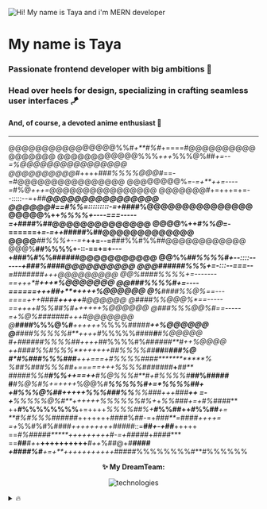 ![Hi! My name is Taya and i'm MERN developer](https://i.imgur.com/eZjJQCx.png)

# My name is Taya 
### Passionate frontend developer with big ambitions 🚀
### Head over heels for design, specializing in crafting seamless user interfaces 🪁
#### And, of course, a devoted anime enthusiast 🩵

____________
@@@@@@@@@@@@@@@@%%#*+**#%#*+====#@@@@@@@@@@@@@@@@@
@@@@@@@@@@@@%%%*+++*%%%@%##*+=--=%@@@@@@@@@@@@@@@@
@@@@@@@@@@#*++++*###%%%%@@@#*==-=#@@@@@@@@@@@@@@@@
@@@@@@@@%*=-=+**++=----=*#%@*+++=*@@@@@@@@@@@@@@@@
@@@@@@@#+=+++=+=--:::::--=+##*****@@@@@@@@@@@@@@@@
@@@@@@#==*#%%*=:::::::::-=+***####%@@@@@@@@@@@@@@@
@@@@@%++*%%%%+----===-----=+*####%##@@@@@@@@@@@@@@
@@@@%++*#%%@*=-======+*=-=++*#####%##@@@@@@@@@@@@@
@@@@***##%%%+--=+***++=--=**###%%#%%##@@@@@@@@@@@@
@@@%**##%%%%+-::-==+=+---+###%#%%######@@@@@@@@@@@
@@%%*##%%%%#+--::::------+###%####******@@@@@@@@@@
@@@######%%%+=-:::--===--=**#######**+++*@@@@@@@@@
@@%##*##%%%%+=-------==+**++*#********+++*%@@@@@@@
@@#**##%%%%#+=----======+*++*##*+****++++**%@@@@@@
@%**####%%@%*==---====+***++*####***+++++**#@@@@@@
@#**###%%@@@%*==-----==++++#%%##%#**++++++*%@@@@@@
@***###%%%@@%#**==-----=+*%@%#######*++**+#@@@@@@@
@***####%%%@%#***++++++*%%%%####*#*****++**%@@@@@@
@***####%%%%%#**++++*#%%%%%####***#*******#*%@@@@@
#+*######%%%%##*++++*##%%%%#%##****#*###**#++%@@@@
++*####%%#%%%**++++++*##%%%%##**##***#*****##**#%@
#*#%###%%%###**+++===**+#%%%%####****************%
%##%###%%%*##+=====++*+*%%%%#*###**###***+****##**
#####%%#**#%%++==++**#%@%%%#**#*+#%%%%#***##%#####
#***#%@%***#%*+=++++*%@@%#*******%%%%%#+=**%%%%##+
***+#%%%@%#*#*+++++**%%%###%%****%%###*+++*###**++
=-+**%%%%%@%#**++++++%%%%%%#%+*+*%%###+=+#%####***
++**#%%%%%%%%**+=++++*%%%%##%+***#%%##++#%%##***+=
**#%#%%%######*+++++++####%##-=+*###**=*####*++++=
=+*%%#%#%####*+++++++++#####*::=**##*+-+*##**+++++
==*#%#####*****+++++++++*#***-=+#*###*#*+*####****
==**##**#*+*+**++++++++++***#++*%##@+*#*****####**
+####%#***+=+**+++++++++++*#####%%%%%%%%#**#%%%%%%

<div align="center">

**✨ My DreamTeam:**

![technologies](https://skillicons.dev/icons?i=js,html,css,mongo,bootstrap,express,figma,git,nodejs,postman,react,sass,ts,vscode,flutter&perline=3)

</div>

<details>
  <summary> 🔥 </summary>
  _Pretty enough for OnlyFans, but too smart, that's why I'm here🤭_

</details>


